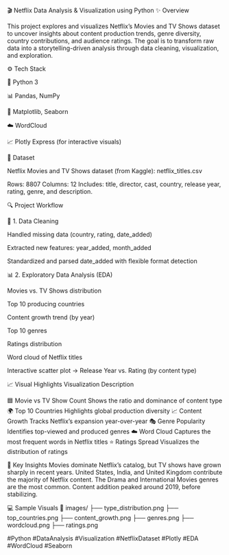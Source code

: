 🎬 Netflix Data Analysis & Visualization using Python
✨ Overview

This project explores and visualizes Netflix’s Movies and TV Shows dataset to uncover insights about content production trends, genre diversity, country contributions, and audience ratings.
The goal is to transform raw data into a storytelling-driven analysis through data cleaning, visualization, and exploration.

⚙️ Tech Stack

🐍 Python 3

📊 Pandas, NumPy

🎨 Matplotlib, Seaborn

☁️ WordCloud

📈 Plotly Express (for interactive visuals)

📁 Dataset

Netflix Movies and TV Shows dataset (from Kaggle):
netflix_titles.csv

Rows: 8807
Columns: 12
Includes: title, director, cast, country, release year, rating, genre, and description.

🔍 Project Workflow

🧹 1. Data Cleaning

Handled missing data (country, rating, date_added)

Extracted new features: year_added, month_added

Standardized and parsed date_added with flexible format detection

📊 2. Exploratory Data Analysis (EDA)

Movies vs. TV Shows distribution

Top 10 producing countries

Content growth trend (by year)

Top 10 genres

Ratings distribution

Word cloud of Netflix titles

Interactive scatter plot → Release Year vs. Rating (by content type)

📈 Visual Highlights
Visualization	Description

🟦 Movie vs TV Show Count	Shows the ratio and dominance of content type
🌍 Top 10 Countries	Highlights global production diversity
📈 Content Growth	Tracks Netflix’s expansion year-over-year
🎭 Genre Popularity	Identifies top-viewed and produced genres
☁️ Word Cloud	Captures the most frequent words in Netflix titles
⭐ Ratings Spread	Visualizes the distribution of ratings

🧠 Key Insights
Movies dominate Netflix’s catalog, but TV shows have grown sharply in recent years.
United States, India, and United Kingdom contribute the majority of Netflix content.
The Drama and International Movies genres are the most common.
Content addition peaked around 2019, before stabilizing.

💻 Sample Visuals
📁 images/
├── type_distribution.png
├── top_countries.png
├── content_growth.png
├── genres.png
├── wordcloud.png
├── ratings.png

#Python #DataAnalysis #Visualization #NetflixDataset #Plotly #EDA #WordCloud #Seaborn
